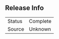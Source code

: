 ## Release Info

|              |            |
|--------------|------------|
| Status       | Complete   |
| Source       | Unknown    |

